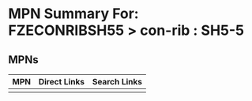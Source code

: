 



# MPN Summary For: FZECONRIBSH55 > con-rib : SH5-5

## MPNs
  

|MPN|Direct Links|Search Links|
| :--- | :--- | :--- |
||||
